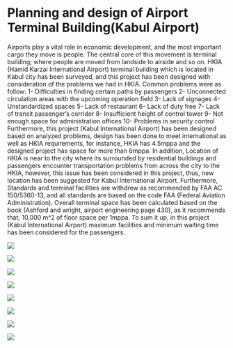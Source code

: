 # Planning and design of Airport Terminal Building(Kabul Airport)

Airports play a vital role in economic development, and the most important cargo they move is people.
The central core of this movement is terminal building; where people are moved from landside to airside and so on.
HKIA (Hamid Karzai International Airport) terminal building which is located in Kabul city has been surveyed, and this project has been designed with consideration of the problems we had in HKIA.
Common problems were as follow:
1-	Difficulties in finding certain paths by passengers
2-	Unconnected circulation areas with the upcoming operation field
3-	Lack of signages
4-	Unstandardized spaces
5-	Lack of restaurant
6-	Lack of duty free
7-	Lack of transit passenger’s corridor
8-	Insufficient height of control tower
9-	Not enough space for administration offices
10-	Problems in security control
Furthermore, this project (Kabul International Airport) has been designed based on analyzed problems, design has been done to meet international as well as HKIA requirements, for instance, HKIA has 4.5mppa and the designed project has space for more than 6mppa.
In addition, Location of HKIA is near to the city where its surrounded by residential buildings and passengers encounter transportation problems from across the city to the HKIA, however, this issue has been considered in this project, thus, new location has been suggested for Kabul International Airport.
Furthermore, Standards and terminal facilities are withdrew as recommended by FAA AC 150/5360-13, and all standards are based on the code FAA (Federal Aviation Administration).
Overall terminal space has been calculated based on the book (Ashford and wright, airport engineering page 430), as it recommends that; 10,000 m^2 of floor space per 1mppa.
To sum it up, in this project (Kabul International Airport) maximum facilities and minimum waiting time has been considered for the passengers.
 


![](../images/P19-3098_2141_blowup.jpg)

![](../images/P19-3098_7626_blowup.jpg)

![](../images/P19-3098_7624_blowup.jpg)

![](../images/P19-3098_7620_blowup.jpg)

![](../images/P19-3098_1324_blowup.jpg)

![](../images/P19-3098_9366_blowup.jpg)

![](../images/P19-3098_7627_blowup.jpg)

![](../images/P19-3098_1325_blowup.jpg)